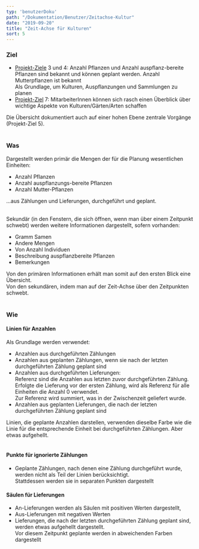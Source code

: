 ```yaml
---
typ: 'benutzerDoku'
path: "/Dokumentation/Benutzer/Zeitachse-Kultur"
date: "2019-09-20"
title: "Zeit-Achse für Kulturen"
sort: 5
---
```


### Ziel
- [Projekt-Ziele](/Dokumentation/Benutzer/Ziele) 3 und 4: Anzahl Pflanzen und Anzahl auspflanz-bereite Pflanzen sind bekannt und können geplant werden. Anzahl Mutterpflanzen ist bekannt<br/>
  Als Grundlage, um Kulturen, Auspflanzungen und Sammlungen zu planen
- [Projekt-Ziel](/Dokumentation/Benutzer/Ziele) 7: MitarbeiterInnen können sich rasch einen Überblick über wichtige Aspekte von Kulturen/Gärten/Arten schaffen

Die Übersicht dokumentiert auch auf einer hohen Ebene zentrale Vorgänge (Projekt-Ziel 5).<br/><br/>

### Was
Dargestellt werden primär die Mengen der für die Planung wesentlichen Einheiten:

- Anzahl Pflanzen
- Anzahl auspflanzungs-bereite Pflanzen
- Anzahl Mutter-Pflanzen

...aus Zählungen und Lieferungen, durchgeführt und geplant.<br/><br/>

Sekundär (in den Fenstern, die sich öffnen, wenn man über einem Zeitpunkt schwebt) werden weitere Informationen dargestellt, sofern vorhanden:

- Gramm Samen
- Andere Mengen
- Von Anzahl Individuen
- Beschreibung auspflanzbereite Pflanzen
- Bemerkungen

Von den primären Informationen erhält man somit auf den ersten Blick eine Übersicht.<br/>
Von den sekundären, indem man auf der Zeit-Achse über den Zeitpunkten schwebt.<br/><br/>

### Wie

#### Linien für Anzahlen
Als Grundlage werden verwendet:

- Anzahlen aus durchgeführten Zählungen
- Anzahlen aus geplanten Zählungen, wenn sie nach der letzten durchgeführten Zählung geplant sind
- Anzahlen aus durchgeführten Lieferungen:<br/>
  Referenz sind die Anzahlen aus letzten zuvor durchgeführten Zählung.<br/>
  Erfolgte die Lieferung vor der ersten Zählung, wird als Referenz für alle Einheiten die Anzahl 0 verwendet.<br/>
  Zur Referenz wird summiert, was in der Zwischenzeit geliefert wurde.
- Anzahlen aus geplanten Lieferungen, die nach der letzten durchgeführten Zählung geplant sind

Linien, die geplante Anzahlen darstellen, verwenden dieselbe Farbe wie die Linie für die entsprechende Einheit bei durchgeführten Zählungen. Aber etwas aufgehellt.<br/><br/>

#### Punkte für ignorierte Zählungen
- Geplante Zählungen, nach denen eine Zählung durchgeführt wurde, werden nicht als Teil der Linien berücksichtigt.<br/>
  Stattdessen werden sie in separaten Punkten dargestellt

#### Säulen für Lieferungen
- An-Lieferungen werden als Säulen mit positiven Werten dargestellt,
- Aus-Lieferungen mit negativen Werten
- Lieferungen, die nach der letzten durchgeführten Zählung geplant sind, werden etwas aufgehellt dargestellt.<br/>
  Vor diesem Zeitpunkt geplante werden in abweichenden Farben dargestellt
